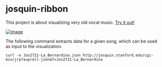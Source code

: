 # josquin-ribbon

This project is about visualizing very old vocal music. [Try it out!](https://sul-cidr.github.io/josquin-ribbon/poc/)

[![image](https://cloud.githubusercontent.com/assets/68416/17561420/d5bbcaa0-5ef3-11e6-85f5-8ccff46a27ea.png)](https://sul-cidr.github.io/josquin-ribbon/poc/)


The following command extracts data for a given song, which can be used as input to the visualization.

`curl -o Jos2721-La_Bernardina.json http://josquin.stanford.edu/cgi-bin/jrp?a=proll-json&f=Jos2721-La_Bernardina`
